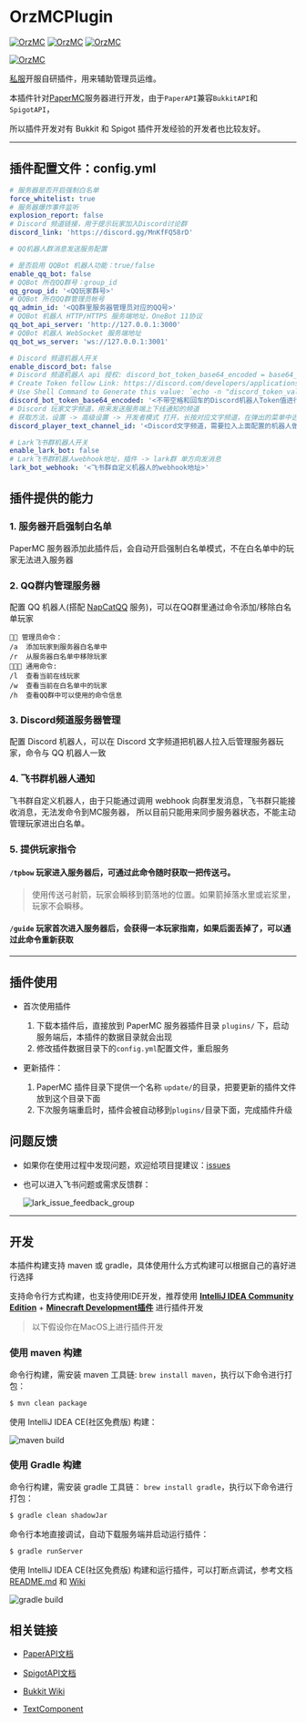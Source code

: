 # OrzMCPlugin
[![OrzMC](https://img.shields.io/hangar/dt/OrzMC?link=https%3A%2F%2Fhangar.papermc.io%2Fwangzhizhou666%2FOrzMC&style=flat)](https://hangar.papermc.io/wangzhizhou666/OrzMC)
[![OrzMC](https://img.shields.io/hangar/stars/OrzMC?link=https%3A%2F%2Fhangar.papermc.io%2Fwangzhizhou666%2FOrzMC&style=flat)](https://hangar.papermc.io/wangzhizhou666/OrzMC)
[![OrzMC](https://img.shields.io/hangar/views/OrzMC?link=https%3A%2F%2Fhangar.papermc.io%2Fwangzhizhou666%2FOrzMC&style=flat)](https://hangar.papermc.io/wangzhizhou666/OrzMC)

[![OrzMC](https://api.mcbanners.com/banner/resource/hangar/OrzMC/banner.png?background__template=DARK_GUNMETAL)](https://hangar.papermc.io/wangzhizhou666/OrzMC)

[私服](https://minecraft.jokerhub.cn)开服自研插件，用来辅助管理员运维。

本插件针对[PaperMC](https://papermc.io/)服务器进行开发，由于`PaperAPI`兼容`BukkitAPI`和`SpigotAPI`，

所以插件开发对有 Bukkit 和 Spigot 插件开发经验的开发者也比较友好。

---

## 插件配置文件：config.yml
```yaml
# 服务器是否开启强制白名单
force_whitelist: true
# 服务器爆炸事件监听
explosion_report: false
# Discord 频道链接，用于提示玩家加入Discord讨论群
discord_link: 'https://discord.gg/MnKfFQ58rD'

# QQ机器人群消息发送服务配置

# 是否启用 QQBot 机器人功能：true/false
enable_qq_bot: false
# QQBot 所在QQ群号：group_id
qq_group_id: '<QQ玩家群号>'
# QQBot 所在QQ群管理员帐号
qq_admin_id: '<QQ群里服务器管理员对应的QQ号>'
# QQBot 机器人 HTTP/HTTPS 服务端地址，OneBot 11协议
qq_bot_api_server: 'http://127.0.0.1:3000'
# QQBot 机器人 WebSocket 服务端地址
qq_bot_ws_server: 'ws://127.0.0.1:3001'

# Discord 频道机器人开关
enable_discord_bot: false
# Discord 频道机器人 api 授权: discord_bot_token_base64_encoded = base64_encode(discord_bot_token)
# Create Token follow Link: https://discord.com/developers/applications
# Use Shell Command to Generate this value: `echo -n "discord_token_value" | base64`
discord_bot_token_base64_encoded: '<不带空格和回车的Discord机器人Token值进行base64加密后的值>'
# Discord 玩家文字频道，用来发送服务端上下线通知的频道
# 获取方法，设置 -> 高级设置 -> 开发者模式 打开，长按对应文字频道，在弹出的菜单中选择最后一项：复制频道ID
discord_player_text_channel_id: '<Discord文字频道，需要拉入上面配置的机器人做为成员>'

# Lark飞书群机器人开关
enable_lark_bot: false
# Lark飞书群机器人webhook地址，插件 -> lark群 单方向发消息
lark_bot_webhook: '<飞书群自定义机器人的webhook地址>'
```

## 插件提供的能力

### 1. 服务器开启强制白名单

PaperMC 服务器添加此插件后，会自动开启强制白名单模式，不在白名单中的玩家无法进入服务器

### 2. QQ群内管理服务器

配置 QQ 机器人(搭配 [NapCatQQ](https://github.com/NapNeko/NapCatQQ) 服务)，可以在QQ群里通过命令添加/移除白名单玩家

```
👨‍💼 管理员命令：
/a	添加玩家到服务器白名单中
/r	从服务器白名单中移除玩家
👨🏻‍💻 通用命令: 
/l	查看当前在线玩家
/w	查看当前在白名单中的玩家
/h	查看QQ群中可以使用的命令信息
```

### 3. Discord频道服务器管理

配置 Discord 机器人，可以在 Discord 文字频道把机器人拉入后管理服务器玩家，命令与 QQ 机器人一致

### 4. 飞书群机器人通知

飞书群自定义机器人，由于只能通过调用 webhook 向群里发消息，飞书群只能接收消息，无法发命令到MC服务器，
所以目前只能用来同步服务器状态，不能主动管理玩家进出白名单。

### 5. 提供玩家指令

#### `/tpbow` 玩家进入服务器后，可通过此命令随时获取一把传送弓。

> 使用传送弓射箭，玩家会瞬移到箭落地的位置。如果箭掉落水里或岩浆里，玩家不会瞬移。

#### `/guide` 玩家首次进入服务器后，会获得一本玩家指南，如果后面丢掉了，可以通过此命令重新获取

---
## 插件使用

- 首次使用插件
  1. 下载本插件后，直接放到 PaperMC 服务器插件目录 `plugins/` 下，启动服务端后，本插件的数据目录就会出现
  2. 修改插件数据目录下的`config.yml`配置文件，重启服务

- 更新插件：
  1. PaperMC 插件目录下提供一个名称 `update/`的目录，把要更新的插件文件放到这个目录下面
  2. 下次服务端重启时，插件会被自动移到`plugins/`目录下面，完成插件升级

## 问题反馈

- 如果你在使用过程中发现问题，欢迎给项目提建议：[issues](https://github.com/OrzGeeker/OrzMCPlugin/issues)

- 也可以进入飞书问题或需求反馈群：

    ![lark_issue_feedback_group](./images/lark_issue_feedback.png)

---
## 开发

本插件构建支持 maven 或 gradle，具体使用什么方式构建可以根据自己的喜好进行选择

支持命令行方式构建，也支持使用IDE开发，推荐使用
**[IntelliJ IDEA Community Edition](https://www.jetbrains.com/idea/download)** + 
**[Minecraft Development插件](https://plugins.jetbrains.com/plugin/8327-minecraft-development)** 
进行插件开发

> 以下假设你在MacOS上进行插件开发

### 使用 maven 构建

命令行构建，需安装 maven 工具链: `brew install maven`，执行以下命令进行打包：

```bash
$ mvn clean package
```

使用 IntelliJ IDEA CE(社区免费版) 构建：

![maven build](./images/maven_build_guide.png)

### 使用 Gradle 构建

命令行构建，需安装 gradle 工具链： `brew install gradle`，执行以下命令进行打包：

```bash
$ gradle clean shadowJar
```

命令行本地直接调试，自动下载服务端并启动运行插件：

```bash
$ gradle runServer
```

使用 IntelliJ IDEA CE(社区免费版) 构建和运行插件，可以打断点调试，参考文档
[README.md](https://github.com/jpenilla/run-task#basic-usage)
和 [Wiki](https://github.com/jpenilla/run-task/wiki)

![gradle build](./images/gradle_build_guide.png)

## 相关链接

- [PaperAPI文档](https://papermc.io/javadocs)

- [SpigotAPI文档](https://hub.spigotmc.org/javadocs/spigot/)

- [Bukkit Wiki](https://bukkit.fandom.com/wiki/Main_Page)

- [TextComponent](https://docs.adventure.kyori.net/text.html#creating-components)
